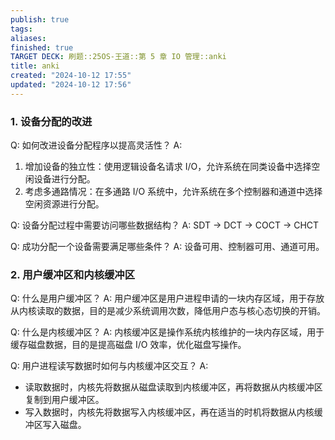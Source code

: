 ```yaml
---
publish: true
tags: 
aliases: 
finished: true
TARGET DECK: 刷题::25OS-王道::第 5 章 IO 管理::anki
title: anki
created: "2024-10-12 17:55"
updated: "2024-10-12 17:56"
---
```


### 1. 设备分配的改进

Q: 如何改进设备分配程序以提高灵活性？
A: 
1. 增加设备的独立性：使用逻辑设备名请求 I/O，允许系统在同类设备中选择空闲设备进行分配。
2. 考虑多通路情况：在多通路 I/O 系统中，允许系统在多个控制器和通道中选择空闲资源进行分配。
<!--ID: 1722933272742-->

Q: 设备分配过程中需要访问哪些数据结构？
A: SDT → DCT → COCT → CHCT
<!--ID: 1722933272765-->

Q: 成功分配一个设备需要满足哪些条件？
A: 设备可用、控制器可用、通道可用。
<!--ID: 1722933272786-->

### 2. 用户缓冲区和内核缓冲区

Q: 什么是用户缓冲区？
A: 用户缓冲区是用户进程申请的一块内存区域，用于存放从内核读取的数据，目的是减少系统调用次数，降低用户态与核心态切换的开销。
<!--ID: 1722933272805-->

Q: 什么是内核缓冲区？
A: 内核缓冲区是操作系统内核维护的一块内存区域，用于缓存磁盘数据，目的是提高磁盘 I/O 效率，优化磁盘写操作。
<!--ID: 1722933272825-->

Q: 用户进程读写数据时如何与内核缓冲区交互？
A: 
- 读取数据时，内核先将数据从磁盘读取到内核缓冲区，再将数据从内核缓冲区复制到用户缓冲区。
- 写入数据时，内核先将数据写入内核缓冲区，再在适当的时机将数据从内核缓冲区写入磁盘。
<!--ID: 1722933272844-->